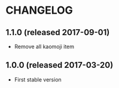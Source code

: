 # CHANGELOG

## 1.1.0 (released 2017-09-01)

- Remove all kaomoji item

## 1.0.0 (released 2017-03-20)

- First stable version
